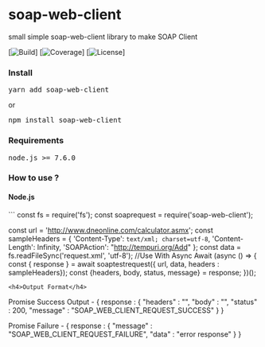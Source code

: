 # soap-web-client
small simple soap-web-client library to make SOAP Client

[![Build](https://img.shields.io/badge/build-passing-green)]
[![Coverage](https://img.shields.io/badge/Code%20Coverage-93.75%25-green)]
[![License](https://img.shields.io/github/license/yogeshjoshi/soap-web-client)]

<h3>Install</h3>
<pre>yarn add soap-web-client</pre> 
or
<pre>npm install soap-web-client</pre>

<h3>Requirements</h3>
<pre>node.js >= 7.6.0</pre>

<h3>How to use ?</h3>

<h4>Node.js</h4>
```
const fs = require('fs');
const soaprequest = require('soap-web-client');

const url = 'http://www.dneonline.com/calculator.asmx';
const sampleHeaders = {
    'Content-Type': `text/xml; charset=utf-8`,
    'Content-Length': Infinity,
    'SOAPAction': "http://tempuri.org/Add"
};
const data = fs.readFileSync('request.xml', 'utf-8');
//Use With Async Await
(async () => {
    const { response } = await soaptestrequest({ url, data, headers : sampleHeaders});
    const {headers, body, status, message} = response;
})();

```
<h4>Output Format</h4>

```
Promise Success Output - 
{
    response : 
        {
            "headers" : "",
            "body" : "",
            "status" : 200,
            "message" : "SOAP_WEB_CLIENT_REQUEST_SUCCESS"
        }
}

Promise Failure -
{
    response : {
        "message" : "SOAP_WEB_CLIENT_REQUEST_FAILURE",
        "data" : "error response"
    }
}
```


